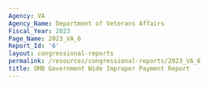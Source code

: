 ```yaml
---
Agency: VA
Agency_Name: Department of Veterans Affairs
Fiscal_Year: 2023
Page_Name: 2023_VA_6
Report_Id: '6'
layout: congressional-reports
permalink: /resources/congressional-reports/2023_VA_6
title: OMB Government Wide Improper Payment Report
---
```

